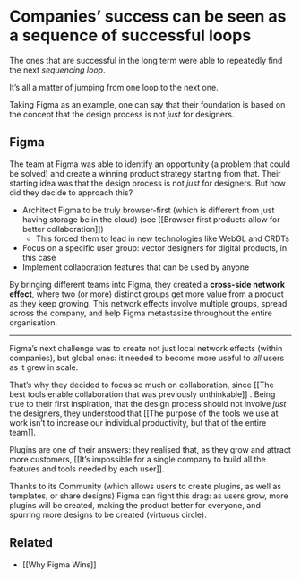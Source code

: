 # Companies’ success can be seen as a sequence of successful loops

The ones that are successful in the long term were able to repeatedly find the next *sequencing loop*.

It’s all a matter of jumping from one loop to the next one.

Taking Figma as an example, one can say that their foundation is based on the concept that the design process is not *just* for designers.

## Figma
The team at Figma was able to identify an opportunity (a problem that could be solved) and create a winning product strategy starting from that.
Their starting idea was that the design process is not *just* for designers. 
But how did they decide to approach this?

* Architect Figma to be truly browser-first (which is different from just having storage be in the cloud) (see [[Browser first products allow for better collaboration]])
  * This forced them to lead in new technologies like WebGL and CRDTs 
* Focus on a specific user group: vector designers for digital products, in this case
* Implement collaboration features that can be used by anyone

By bringing different teams into Figma, they created a **cross-side network effect**, where two (or more) distinct groups get more value from a product as they keep growing. 
This network effects involve multiple groups, spread across the company, and help Figma metastasize throughout the entire organisation. 

---

Figma’s next challenge was to create not just local network effects (within companies), but global ones: it needed to become more useful to *all* users as it grew in scale.

That’s why they decided to focus so much on collaboration, since [[The best tools enable collaboration that was previously unthinkable]] .
Being true to their first inspiration, that the design process should not involve *just* the designers, they understood that [[The purpose of the tools we use at work isn’t to increase our individual productivity, but that of the entire team]]. 

Plugins are one of their answers: they realised that, as they grow and attract more customers, [[It’s impossible for a single company to build all the features and tools needed by each user]].

Thanks to its Community (which allows users to create plugins, as well as templates, or share designs) Figma can fight this drag: as users grow, more plugins will be created, making the product better for everyone, and spurring more designs to be created (virtuous circle).

## Related
- [[Why Figma Wins]]

